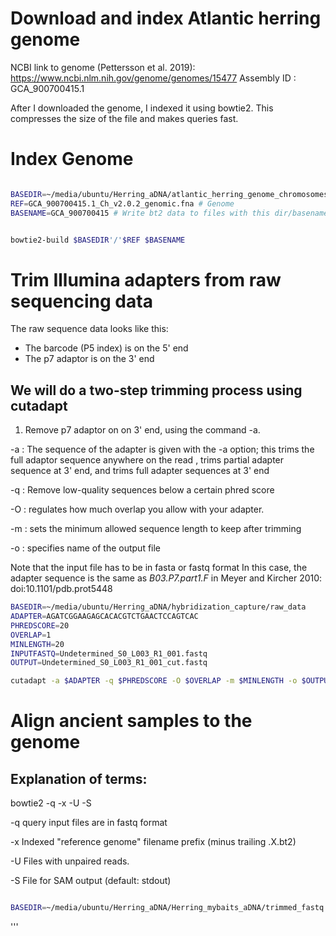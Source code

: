 # Download and index Atlantic herring genome
 NCBI link to genome (Pettersson et al. 2019): https://www.ncbi.nlm.nih.gov/genome/genomes/15477
 Assembly ID : GCA_900700415.1

After I downloaded the genome, I indexed it using bowtie2. This compresses the size of the file and makes queries fast.

# Index Genome

``` bash

BASEDIR=~/media/ubuntu/Herring_aDNA/atlantic_herring_genome_chromosomes # Path to the base directory for the project.
REF=GCA_900700415.1_Ch_v2.0.2_genomic.fna # Genome
BASENAME=GCA_900700415 # Write bt2 data to files with this dir/basename


bowtie2-build $BASEDIR'/'$REF $BASENAME

```

# Trim Illumina adapters from raw sequencing data

The raw sequence data looks like this:

 * The barcode (P5 index) is on the 5' end 
 * The p7 adaptor is on the 3' end


## We will do a two-step trimming process using cutadapt

1. Remove p7 adaptor on on 3' end, using the command -a.

-a : The sequence of the adapter is given with the -a option; this trims the full adaptor sequence anywhere on the read , trims partial adapter sequence at 3' end, and trims full adapter sequences at 3' end

-q : Remove low-quality sequences below a certain phred score

-O : regulates how much overlap you allow with your adapter.

-m : sets the minimum allowed sequence length to keep after trimming

-o : specifies name of the output file

Note that the input file has to be in fasta or fastq format
In this case, the adapter sequence is the same as *B03.P7.part1.F* in Meyer and Kircher 2010: doi:10.1101/pdb.prot5448




``` bash
BASEDIR=~/media/ubuntu/Herring_aDNA/hybridization_capture/raw_data
ADAPTER=AGATCGGAAGAGCACACGTCTGAACTCCAGTCAC
PHREDSCORE=20
OVERLAP=1
MINLENGTH=20
INPUTFASTQ=Undetermined_S0_L003_R1_001.fastq
OUTPUT=Undetermined_S0_L003_R1_001_cut.fastq

cutadapt -a $ADAPTER -q $PHREDSCORE -O $OVERLAP -m $MINLENGTH -o $OUTPUT $INPUTFASTQ

```



# Align ancient samples to the genome

## Explanation of terms:

bowtie2 -q -x <bt2-idx> -U <r> -S <sam>

-q query input files are in fastq format

-x <bt2-idx> Indexed "reference genome" filename prefix (minus trailing .X.bt2)

-U <r> Files with unpaired reads.

-S <sam> File for SAM output (default: stdout)

``` bash

BASEDIR=~/media/ubuntu/Herring_aDNA/Herring_mybaits_aDNA/trimmed_fastq # Path to the base directory

```

'''


